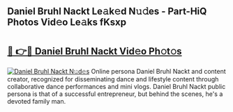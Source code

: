 ## Daniel Bruhl Nackt Le𝚊k𝚎d N𝚞𝚍es - Part-HiQ Photos Vid𝚎o Le𝚊ks fKsxp

# <h2><a href="http://fbasy9z.evod.top/?m=Daniel+Bruhl+Nackt">🔗 👉🔴 Daniel Bruhl Nackt Vid𝚎o Ph𝚘t𝚘s</a></h2>

[![Daniel Bruhl Nackt N𝚞d𝚎s](https://i.imgur.com/8V9OHl7.gif)](http://fbasy9z.evod.top/?m=Daniel+Bruhl+Nackt)
Online persona Daniel Bruhl Nackt and content creator, recognized for disseminating dance and lifestyle content through collaborative dance performances and mini vlogs. Daniel Bruhl Nackt public persona is that of a successful entrepreneur, but behind the scenes, he's a devoted family man. 
